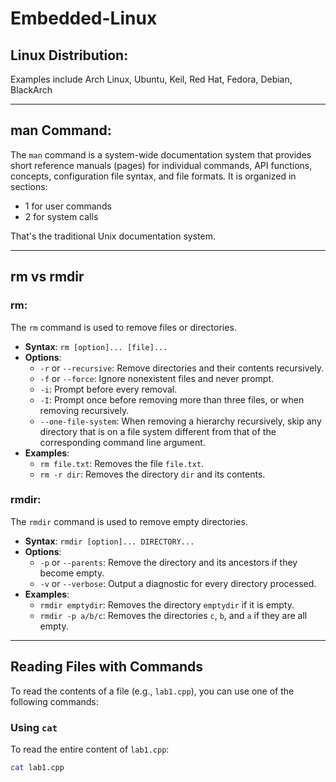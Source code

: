 # Embedded-Linux

## Linux Distribution:
Examples include Arch Linux, Ubuntu, Keil, Red Hat, Fedora, Debian, BlackArch

---

## man Command:
The `man` command is a system-wide documentation system that provides short reference manuals (pages) for individual commands, API functions, concepts, configuration file syntax, and file formats. It is organized in sections:
- 1 for user commands
- 2 for system calls

That's the traditional Unix documentation system.

---

## rm vs rmdir

### rm:
The `rm` command is used to remove files or directories.
- **Syntax**: `rm [option]... [file]...`
- **Options**:
  - `-r` or `--recursive`: Remove directories and their contents recursively.
  - `-f` or `--force`: Ignore nonexistent files and never prompt.
  - `-i`: Prompt before every removal.
  - `-I`: Prompt once before removing more than three files, or when removing recursively.
  - `--one-file-system`: When removing a hierarchy recursively, skip any directory that is on a file system different from that of the corresponding command line argument.
- **Examples**:
  - `rm file.txt`: Removes the file `file.txt`.
  - `rm -r dir`: Removes the directory `dir` and its contents.

### rmdir:
The `rmdir` command is used to remove empty directories.
- **Syntax**: `rmdir [option]... DIRECTORY...`
- **Options**:
  - `-p` or `--parents`: Remove the directory and its ancestors if they become empty.
  - `-v` or `--verbose`: Output a diagnostic for every directory processed.
- **Examples**:
  - `rmdir emptydir`: Removes the directory `emptydir` if it is empty.
  - `rmdir -p a/b/c`: Removes the directories `c`, `b`, and `a` if they are all empty.

---

## Reading Files with Commands

To read the contents of a file (e.g., `lab1.cpp`), you can use one of the following commands:

### Using `cat`
To read the entire content of `lab1.cpp`:
```bash
cat lab1.cpp
 